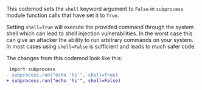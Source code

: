 This codemod sets the `shell` keyword argument to `False` in `subprocess` module function calls that have set it to `True`.

Setting `shell=True` will execute the provided command through the system shell which can lead to shell injection vulnerabilities. In the worst case this can give an attacker the ability to run arbitrary commands on your system. In most cases using `shell=False` is sufficient and leads to much safer code.

The changes from this codemod look like this:

```diff
 import subprocess
- subprocess.run("echo 'hi'", shell=True)
+ subprocess.run("echo 'hi'", shell=False)
```
